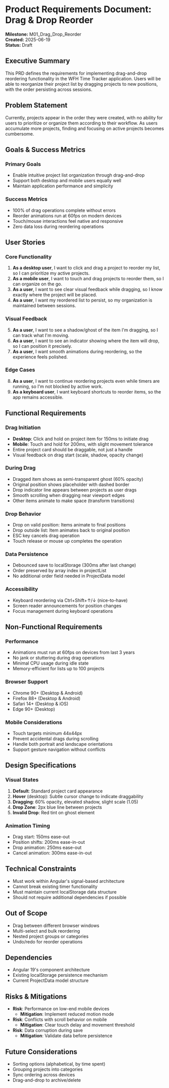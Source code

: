# Product Requirements Document: Drag & Drop Reorder

**Milestone:** M01_Drag_Drop_Reorder  
**Created:** 2025-06-19  
**Status:** Draft

## Executive Summary

This PRD defines the requirements for implementing drag-and-drop reordering functionality in the WFH Time Tracker application. Users will be able to reorganize their project list by dragging projects to new positions, with the order persisting across sessions.

## Problem Statement

Currently, projects appear in the order they were created, with no ability for users to prioritize or organize them according to their workflow. As users accumulate more projects, finding and focusing on active projects becomes cumbersome.

## Goals & Success Metrics

### Primary Goals
- Enable intuitive project list organization through drag-and-drop
- Support both desktop and mobile users equally well
- Maintain application performance and simplicity

### Success Metrics
- 100% of drag operations complete without errors
- Reorder animations run at 60fps on modern devices
- Touch/mouse interactions feel native and responsive
- Zero data loss during reordering operations

## User Stories

### Core Functionality
1. **As a desktop user**, I want to click and drag a project to reorder my list, so I can prioritize my active projects.
2. **As a mobile user**, I want to touch and drag projects to reorder them, so I can organize on the go.
3. **As a user**, I want to see clear visual feedback while dragging, so I know exactly where the project will be placed.
4. **As a user**, I want my reordered list to persist, so my organization is maintained between sessions.

### Visual Feedback
5. **As a user**, I want to see a shadow/ghost of the item I'm dragging, so I can track what I'm moving.
6. **As a user**, I want to see an indicator showing where the item will drop, so I can position it precisely.
7. **As a user**, I want smooth animations during reordering, so the experience feels polished.

### Edge Cases
8. **As a user**, I want to continue reordering projects even while timers are running, so I'm not blocked by active work.
9. **As a keyboard user**, I want keyboard shortcuts to reorder items, so the app remains accessible.

## Functional Requirements

### Drag Initiation
- **Desktop**: Click and hold on project item for 150ms to initiate drag
- **Mobile**: Touch and hold for 200ms, with slight movement tolerance
- Entire project card should be draggable, not just a handle
- Visual feedback on drag start (scale, shadow, opacity change)

### During Drag
- Dragged item shows as semi-transparent ghost (60% opacity)
- Original position shows placeholder with dashed border
- Drop indicator line appears between projects as user drags
- Smooth scrolling when dragging near viewport edges
- Other items animate to make space (transform transitions)

### Drop Behavior
- Drop on valid position: Items animate to final positions
- Drop outside list: Item animates back to original position
- ESC key cancels drag operation
- Touch release or mouse up completes the operation

### Data Persistence
- Debounced save to localStorage (300ms after last change)
- Order preserved by array index in projectList
- No additional order field needed in ProjectData model

### Accessibility
- Keyboard reordering via Ctrl+Shift+↑/↓ (nice-to-have)
- Screen reader announcements for position changes
- Focus management during keyboard operations

## Non-Functional Requirements

### Performance
- Animations must run at 60fps on devices from last 3 years
- No jank or stuttering during drag operations
- Minimal CPU usage during idle state
- Memory-efficient for lists up to 100 projects

### Browser Support
- Chrome 90+ (Desktop & Android)
- Firefox 88+ (Desktop & Android)
- Safari 14+ (Desktop & iOS)
- Edge 90+ (Desktop)

### Mobile Considerations
- Touch targets minimum 44x44px
- Prevent accidental drags during scrolling
- Handle both portrait and landscape orientations
- Support gesture navigation without conflicts

## Design Specifications

### Visual States
1. **Default**: Standard project card appearance
2. **Hover** (desktop): Subtle cursor change to indicate draggability
3. **Dragging**: 60% opacity, elevated shadow, slight scale (1.05)
4. **Drop Zone**: 2px blue line between projects
5. **Invalid Drop**: Red tint on ghost element

### Animation Timing
- Drag start: 150ms ease-out
- Position shifts: 200ms ease-in-out
- Drop animation: 250ms ease-out
- Cancel animation: 300ms ease-in-out

## Technical Constraints
- Must work within Angular's signal-based architecture
- Cannot break existing timer functionality
- Must maintain current localStorage data structure
- Should not require additional dependencies if possible

## Out of Scope
- Drag between different browser windows
- Multi-select and bulk reordering
- Nested project groups or categories
- Undo/redo for reorder operations

## Dependencies
- Angular 19's component architecture
- Existing localStorage persistence mechanism
- Current ProjectData model structure

## Risks & Mitigations
- **Risk**: Performance on low-end mobile devices
  - **Mitigation**: Implement reduced motion mode
- **Risk**: Conflicts with scroll behavior on mobile
  - **Mitigation**: Clear touch delay and movement threshold
- **Risk**: Data corruption during save
  - **Mitigation**: Validate data before persistence

## Future Considerations
- Sorting options (alphabetical, by time spent)
- Grouping projects into categories
- Sync ordering across devices
- Drag-and-drop to archive/delete